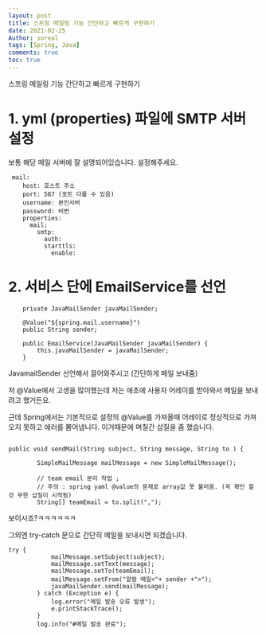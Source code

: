 ```yaml
---
layout: post
title: 스프링 메일링 기능 간단하고 빠르게 구현하기
date: 2021-02-25
Author: soreal 
tags: [Spring, Java]
comments: true
toc: true
---
```



스프링 메일링 기능 간단하고 빠르게 구현하기


# 1. yml (properties) 파일에 SMTP 서버 설정


보통 해당 메일 서버에 잘 설명되어있습니다. 설정해주세요.

````
 mail:
    host: 호스트 주소
    port: 587 (포트 다를 수 있음)
    username: 본인서버
    password: 비번
    properties:
      mail:
        smtp:
          auth: 
          starttls:
            enable: 

`````


# 2. 서비스 단에 EmailService를 선언


````
    private JavaMailSender javaMailSender;

    @Value("${spring.mail.username}")
    public String sender;

    public EmailService(JavaMailSender javaMailSender) {
        this.javaMailSender = javaMailSender;
    }

````

JavamailSender 선언해서 끌어와주시고 (간단하게 메일 보내줌)

저 @Value에서 고생을 많이했는데 저는 애초에 사용자 어레이를 받아와서 메일을 보내려고 했거든요.

근데 Spring에서는 기본적으로 설정의 @Value를 가져올때 어레이로 정상적으로 가져오지 못하고 에러를 뿜어냅니다. 이거때문에 며칠간 삽질을 좀 했습니다.



````

public void sendMail(String subject, String message, String to ) {

        SimpleMailMessage mailMessage = new SimpleMailMessage();

        // team email 분리 작업 ;
        // 주의 : spring yaml @value의 문제로 array값 못 불러옴. (꼭 확인 할 것 무한 삽질이 시작됨)
        String[] teamEmail = to.split(",");

`````

보이시죠?ㅋㅋㅋㅋㅋㅋ


그외엔 try-catch 문으로 간단히 메일을 보내시면 되겠습니다.


````
try {
            mailMessage.setSubject(subject);
            mailMessage.setText(message);
            mailMessage.setTo(teamEmail);
            mailMessage.setFrom("알람 메일<"+ sender +">");
            javaMailSender.send(mailMessage);
        } catch (Exception e) {
            log.error("메일 발송 오류 발생");
            e.printStackTrace();
        }
        log.info("#메일 발송 완료");

````


